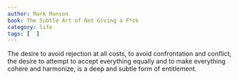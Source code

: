 ```yaml
---
author: Mark Manson
book: The Subtle Art of Not Giving a F*ck
category: life
tags: [  ]
---
```

The desire to avoid rejection at all costs, to avoid confrontation and conflict, the desire to attempt to accept everything equally and to make everything cohere and harmonize, is a deep and subtle form of entitlement.